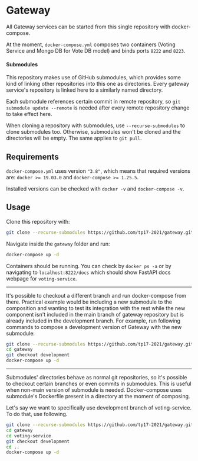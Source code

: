 # Gateway

All Gateway services can be started from this single repository with docker-compose.

At the moment, `docker-compose.yml` composes two containers (Voting Service and Mongo DB for Vote DB model) and binds ports `8222` and `8223`.

#### Submodules

This repository makes use of GitHub submodules, which provides some kind of linking other repositories into this one as directories. Every gateway service's repository is linked here to a similarly named directory.

Each submodule references certain commit in remote repository, so ```git submodule update --remote``` is needed after every remote repository change to take effect here.

When cloning a repository with submodules, use `--recurse-submodules` to clone submodules too. Otherwise, submodules won't be cloned and the directories will be empty. The same applies to `git pull`.


## Requirements

`docker-compose.yml` uses version `"3.8"`, which means that required versions are: `docker >= 19.03.0` and `docker-compose >= 1.25.5`.

Installed versions can be checked with `docker -v` and `docker-compose -v`.


## Usage

Clone this repository with:

```bash
git clone --recurse-submodules https://github.com/tp17-2021/gateway.git
```

Navigate inside the `gateway` folder and run:

```bash
docker-compose up -d
```

Containers should be running. You can check by `docker ps -a` or by navigating to `localhost:8222/docs` which should show FastAPI docs webpage for `voting-service`.

---

It's possible to checkout a different branch and run docker-compose from there. Practical example would be including a new submodule to the composition and wanting to test its integration with the rest while the new component isn't included in the main branch of gateway repository but is already included in the development branch. For example, run following commands to compose a development version of Gateway with the new submodule:

```bash
git clone --recurse-submodules https://github.com/tp17-2021/gateway.git
cd gateway
git checkout development
docker-compose up -d
```

---

Submodules' directories behave as normal git repositories, so it's possible to checkout certain branches or even commits in submodules. This is useful when non-main version of submodule is needed. Docker-compose uses submodule's Dockerfile present in a directory at the moment of composing.

Let's say we want to specifically use development branch of voting-service. To do that, use following.

```bash
git clone --recurse-submodules https://github.com/tp17-2021/gateway.git
cd gateway
cd voting-service
git checkout development
cd ..
docker-compose up -d
```
